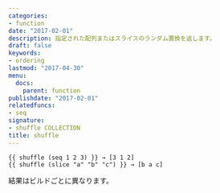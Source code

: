 ```yaml
---
categories:
- function
date: "2017-02-01"
description: 指定された配列またはスライスのランダム置換を返します。
draft: false
keywords:
- ordering
lastmod: "2017-04-30"
menu:
  docs:
    parent: function
publishdate: "2017-02-01"
relatedfuncs:
- seq
signature:
- shuffle COLLECTION
title: shuffle
---
```


```go-html-template
{{ shuffle (seq 1 2 3) }} → [3 1 2] 
{{ shuffle (slice "a" "b" "c") }} → [b a c] 
```

結果はビルドごとに異なります。
